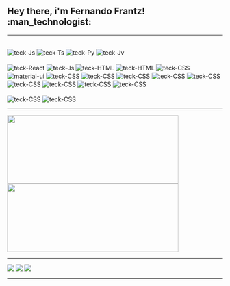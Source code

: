 <h2>Hey there, i'm Fernando Frantz! :man_technologist:</h2>
  
<hr />

<div>
  <div style="display: inline_block"><br>
  <img align="center" alt="teck-Js" src="https://img.shields.io/badge/JavaScript-F7DF1E?style=for-the-badge&logo=javascript&logoColor=black">
  <img align="center" alt="teck-Ts" src="https://img.shields.io/badge/TypeScript-007ACC?style=for-the-badge&logo=typescript&logoColor=white">
  <img align="center" alt="teck-Py" src="https://img.shields.io/badge/Python-3776AB?style=for-the-badge&logo=python&logoColor=white">
  <img align="center" alt="teck-Jv" src="https://img.shields.io/badge/Java-ED8B00?style=for-the-badge&logo=java&logoColor=white">
</div>
<div>
  <div style="display: inline_block"><br>
  <img align="center" alt="teck-React" src="https://img.shields.io/badge/React-20232A?style=for-the-badge&logo=react&logoColor=61DAFB">
  <img align="center" alt="teck-Js" src="https://img.shields.io/badge/REDUX-593d88?style=for-the-badge&logo=redux&logoColor=white">
  <img align="center" alt="teck-HTML" src="https://img.shields.io/badge/HTML5-E34F26?style=for-the-badge&logo=html5&logoColor=white">
  <img align="center" alt="teck-HTML" src="https://img.shields.io/badge/HTML-239120?style=for-the-badge&logo=html5&logoColor=white">
  <img align="center" alt="teck-CSS" src="https://img.shields.io/badge/styled--components-DB7093?style=for-the-badge&logo=styled-components&logoColor=white">
  <img align="center" alt="material-ui" src="https://img.shields.io/badge/Material%20UI-007FFF?style=for-the-badge&logo=mui&logoColor=white">
  <img align="center" alt="teck-CSS" src="https://img.shields.io/badge/Redux-593D88?style=for-the-badge&logo=redux&logoColor=white">
  <img align="center" alt="teck-CSS" src="https://img.shields.io/badge/React_Router-CA4245?style=for-the-badge&logo=react-router&logoColor=white">
  <img align="center" alt="teck-CSS" src="https://img.shields.io/badge/Flask-000000?style=for-the-badge&logo=flask&logoColor=white">
  <img align="center" alt="teck-CSS" src="https://img.shields.io/badge/PostgreSQL-316192?style=for-the-badge&logo=postgresql&logoColor=white">
  <img align="center" alt="teck-CSS" src="https://img.shields.io/badge/Git-E34F26?style=for-the-badge&logo=git&logoColor=white">
  <img align="center" alt="teck-CSS" src="https://img.shields.io/badge/Linux-E34F26?style=for-the-badge&logo=linux&logoColor=black">
  <img align="center" alt="teck-CSS" src="https://img.shields.io/badge/Figma-F24E1E?style=for-the-badge&logo=figma&logoColor=white">
  <img align="center" alt="teck-CSS" src="https://img.shields.io/badge/JWT-000000?style=for-the-badge&logo=JSON%20web%20tokens&logoColor=white">
  <img align="center" alt="teck-CSS" src="https://img.shields.io/badge/Solidity-e6e6e6?style=for-the-badge&logo=solidity&logoColor=black">
  
  
  
  
</div>
<div>
  <div style="display: inline_block"><br>
  <img align="center" alt="teck-CSS" src="https://img.shields.io/badge/JEST-18df16?style=for-the-badge&logo=jest&logoColor=white">
  <img align="center" alt="teck-CSS" src="https://img.shields.io/badge/CYPRESS-black?style=for-the-badge&logo=cypress&logoColor=white">
</div>

<hr />
  
<div  display='inline'>
 <img width='400em' height='160em' src='https://github-readme-stats.vercel.app/api?username=fernandofrantz&show_icons=true&theme=tokyonight' />
 <img width='400em' height='160em' src='https://github-readme-stats.vercel.app/api/top-langs/?username=fernandofrantz&layout=compact&theme=tokyonight' />
</div>
 
<hr />

<div>
  <a href='https://www.linkedin.com/in/fernandofrantz/'>
     <img       src="https://camo.githubusercontent.com/c00f87aeebbec37f3ee0857cc4c20b21fefde8a96caf4744383ebfe44a47fe3f/68747470733a2f2f696d672e736869656c64732e696f2f62616467652f2d4c696e6b6564496e2d2532333030373742353f7374796c653d666f722d7468652d6261646765266c6f676f3d6c696e6b6564696e266c6f676f436f6c6f723d7768697465" />
  </a>
  <a href='https://www.instagram.com/fernando_frantz/'>
     <img src="https://img.shields.io/badge/Instagram-E4405F?style=for-the-badge&logo=instagram&logoColor=white" />
  </a>
  <a href='https://stackoverflow.com/users/18375209/fernando-frantz'>
     <img src="https://img.shields.io/badge/Stack_Overflow-FE7A16?style=for-the-badge&logo=stack-overflow&logoColor=white" />
  </a>
</div>

<hr />

<!-- <div>
  <img src='https://github.com/fernandofrantz/fernandofrantz/blob/output/github-contribution-grid-snake.svg' />
</div>
 -->
 
<!-- <hr /> -->

  
